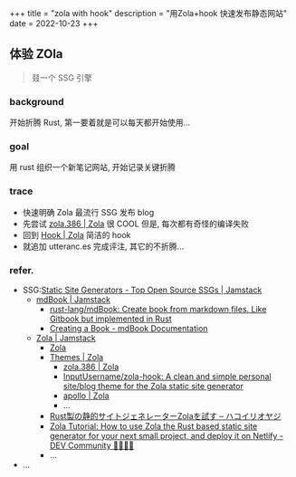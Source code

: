 +++
title = "zola with hook"
description = "用Zola+hook 快速发布静态网站"
date = 2022-10-23
+++

## 体验 ZOla
> 叕一个 SSG 引擎

### background

开始折腾 Rust, 第一要着就是可以每天都开始使用...

### goal

用 rust 组织一个新笔记网站, 开始记录关键折腾

### trace

- 快速明确 Zola 最流行 SSG 发布 blog
- 先尝试 [zola.386 | Zola](https://www.getzola.org/themes/zola-386/) 很 COOL 但是, 每次都有奇怪的编译失败
- 回到 [Hook | Zola](https://www.getzola.org/themes/hook/) 简洁的 hook
- 就追加 utteranc.es 完成评注, 其它的不折腾...


### refer.

- SSG:[Static Site Generators - Top Open Source SSGs | Jamstack](https://jamstack.org/generators/)
    - [mdBook | Jamstack](https://jamstack.org/generators/mdbook/)
        - [rust-lang/mdBook: Create book from markdown files. Like Gitbook but implemented in Rust](https://github.com/rust-lang/mdBook)
        - [Creating a Book - mdBook Documentation](https://rust-lang.github.io/mdBook/guide/creating.html#anatomy-of-a-book)
    - [Zola | Jamstack](https://jamstack.org/generators/zola/)
        - [Zola](https://www.getzola.org/)
        - [Themes | Zola](https://www.getzola.org/themes/anatole-zola/)
            - [zola.386 | Zola](https://www.getzola.org/themes/zola-386/)
            - [InputUsername/zola-hook: A clean and simple personal site/blog theme for the Zola static site generator](https://github.com/InputUsername/zola-hook/network/members)
            - [apollo | Zola](https://www.getzola.org/themes/apollo/)
            - ...
        - [Rust製の静的サイトジェネレーターZolaを試す – ハコイリオヤジ](https://hakoirioyaji.com/blog/rust-ssg-zola/)
        - [Zola Tutorial: How to use Zola the Rust based static site generator for your next small project, and deploy it on Netlify - DEV Community 👩‍💻👨‍💻](https://dev.to/davidedelpapa)
        - ...
- ...
